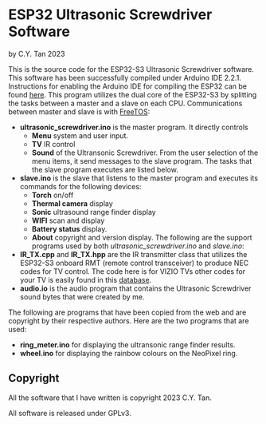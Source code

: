 # ESP32 Ultrasonic Screwdriver Software

by C.Y. Tan 2023

This is the source code for the ESP32-S3 Ultrasonic Screwdriver
software. This software has been successfully compiled under Arduino
IDE 2.2.1. Instructions for enabling the Arduino IDE for compiling the
ESP32 can be found
[here](https://learn.adafruit.com/esp32-s3-reverse-tft-feather/arduino-ide-setup-2). This
program utilizes the dual core of the ESP32-S3 by splitting the tasks
between a master and a slave on each CPU. Communications between
master and slave is with [FreeTOS](https://docs.espressif.com/projects/esp-idf/en/latest/esp32/api-reference/system/freertos.html):
* **ultrasonic_screwdriver.ino** is the master program. It directly
controls
    * **Menu** system and user input.
	* **TV** IR control
    * **Sound** of the Ultransonic Screwdriver.
From the user selection of the menu items, it send messages to the slave program. The
tasks that the slave program executes are listed  below. 
* **slave.ino** is the slave that listens to the master program and
  executes its commands for the following devices:
    * **Torch** on/off
	* **Thermal camera** display
	* **Sonic** ultrasound range finder display
	* **WIFI** scan and display
	* **Battery status** display.
	* **About** copyright and version display.
The following are the support programs used by both
_ultrasonic_screwdriver.ino_ and _slave.ino_:
* **IR_TX.cpp** and **IR_TX.hpp** are the IR transmitter class that
  utilizes the ESP32-S3 onboard RMT (remote control transceiver) to
  produce NEC codes for TV control. The code here is for VIZIO TVs
  other codes for your TV is easily found in this
  [database](https://github.com/probonopd/irdb/tree/master).
* **audio.io** is the audio program that contains the Ultrasonic
  Screwdriver sound bytes that were created by me.
  
The following are programs that have been copied from the web and are
copyright by their respective authors. Here are the two programs that
are used:
* **ring_meter.ino** for displaying the ultransonic range finder
  results.
* **wheel.ino** for displaying the rainbow colours on the NeoPixel
  ring.

## Copyright

All the software that I have written is
copyright 2023 C.Y. Tan.

All software is released under GPLv3.
